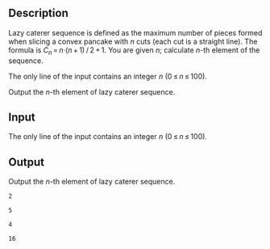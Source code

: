 ## Description

<div><p>Lazy caterer sequence is defined as the maximum number of pieces formed when slicing a convex pancake with <span class="tex-span"><i>n</i></span> cuts (each cut is a straight line). The formula is <span class="tex-span"><i>C</i><sub class="lower-index"><i>n</i></sub> = <i>n</i>·(<i>n</i> + 1) / 2 + 1</span>. You are given <span class="tex-span"><i>n</i></span>; calculate <span class="tex-span"><i>n</i></span>-th element of the sequence.</p></div><div class="input-specification"><p>The only line of the input contains an integer <span class="tex-span"><i>n</i></span> (<span class="tex-span">0 ≤ <i>n</i> ≤ 100</span>).</p></div><div class="output-specification"><p>Output the <span class="tex-span"><i>n</i></span>-th element of lazy caterer sequence.</p></div>

## Input

<p>The only line of the input contains an integer <span class="tex-span"><i>n</i></span> (<span class="tex-span">0 ≤ <i>n</i> ≤ 100</span>).</p>

## Output

<p>Output the <span class="tex-span"><i>n</i></span>-th element of lazy caterer sequence.</p>





```input1
2

```




```input2
5

```




```output1
4

```




```output2
16

```


